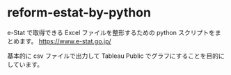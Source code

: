 # reform-estat-by-python

e-Stat で取得できる Excel ファイルを整形するための python スクリプトをまとめます。
https://www.e-stat.go.jp/

基本的に csv ファイルで出力して Tableau Public でグラフにすることを目的にしています。
